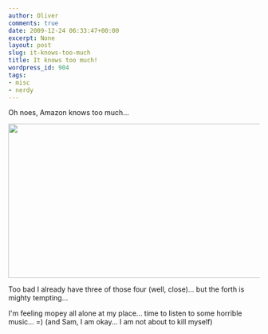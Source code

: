 ```yaml
---
author: Oliver
comments: true
date: 2009-12-24 06:33:47+00:00
excerpt: None
layout: post
slug: it-knows-too-much
title: It knows too much!
wordpress_id: 904
tags:
- misc
- nerdy
---
```


Oh noes, Amazon knows too much...

<a href="https://www.owiber.com/wp-content/uploads/2009/12/amazon-recommends.png"><img src="https://www.owiber.com/wp-content/uploads/2009/12/amazon-recommends.png" alt="" title="Amazon Recommends to Oliver" width="668" height="309" class="alignnone size-full wp-image-906" /></a>

Too bad I already have three of those four (well, close)... but the forth is mighty tempting...

I'm feeling mopey all alone at my place... time to listen to some horrible music... =)  (and Sam, I am okay... I am not about to kill myself)